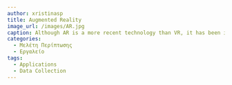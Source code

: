 ```yaml
---
author: xristinasp
title: Augmented Reality   
image_url: /images/AR.jpg
caption: Although AR is a more recent technology than VR, it has been investigated and used in several research areas such as architecture, entertainment, education, medicine and psychological treatments. Deeply, AR system allows the possibility to learn visualizing and acting on composite phenomena.
categories:
  - Μελέτη Περίπτωσης
  - Εργαλείο
tags:
  - Applications
  - Data Collection
---
```

